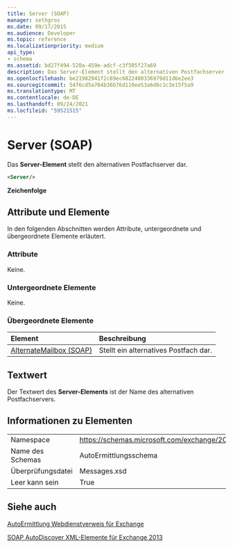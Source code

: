```yaml
---
title: Server (SOAP)
manager: sethgros
ms.date: 09/17/2015
ms.audience: Developer
ms.topic: reference
ms.localizationpriority: medium
api_type:
- schema
ms.assetid: bd27f494-520a-459e-adcf-c3f505f27a69
description: Das Server-Element stellt den alternativen Postfachserver dar.
ms.openlocfilehash: be21982941f2c69ec6822400336979d11d6e2ee3
ms.sourcegitcommit: 54f6cd5a704b36b76d110ee53a6d6c1c3e15f5a9
ms.translationtype: MT
ms.contentlocale: de-DE
ms.lasthandoff: 09/24/2021
ms.locfileid: "59521515"
---
```

# <a name="server-soap"></a>Server (SOAP)

Das **Server-Element** stellt den alternativen Postfachserver dar. 
  
```XML
<Server/>
```

 **Zeichenfolge**
## <a name="attributes-and-elements"></a>Attribute und Elemente

In den folgenden Abschnitten werden Attribute, untergeordnete und übergeordnete Elemente erläutert.
  
### <a name="attributes"></a>Attribute

Keine.
  
### <a name="child-elements"></a>Untergeordnete Elemente

Keine.
  
### <a name="parent-elements"></a>Übergeordnete Elemente

|**Element**|**Beschreibung**|
|:-----|:-----|
|[AlternateMailbox (SOAP)](alternatemailbox-soap.md) <br/> |Stellt ein alternatives Postfach dar.  <br/> |
   
## <a name="text-value"></a>Textwert

Der Textwert des **Server-Elements** ist der Name des alternativen Postfachservers. 
  
## <a name="element-information"></a>Informationen zu Elementen

|||
|:-----|:-----|
|Namespace  <br/> |https://schemas.microsoft.com/exchange/2010/Autodiscover  <br/> |
|Name des Schemas  <br/> |AutoErmittlungsschema  <br/> |
|Überprüfungsdatei  <br/> |Messages.xsd  <br/> |
|Leer kann sein  <br/> |True  <br/> |
   
## <a name="see-also"></a>Siehe auch



[AutoErmittlung Webdienstverweis für Exchange](autodiscover-web-service-reference-for-exchange.md)
  
[SOAP AutoDiscover XML-Elemente für Exchange 2013](soap-autodiscover-xml-elements-for-exchange-2013.md)

